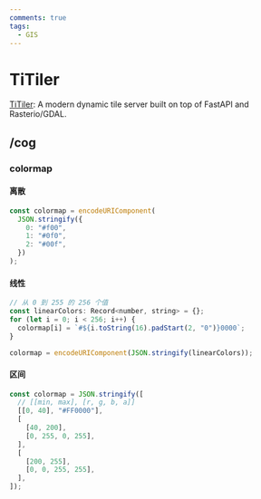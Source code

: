 ```yaml
---
comments: true
tags:
  - GIS
---
```


# TiTiler

[TiTiler](https://developmentseed.org/titiler/): A modern dynamic tile server built on top of FastAPI and Rasterio/GDAL.

## /cog

### colormap

#### 离散

```js
const colormap = encodeURIComponent(
  JSON.stringify({
    0: "#f00",
    1: "#0f0",
    2: "#00f",
  })
);
```

#### 线性

```js
// 从 0 到 255 的 256 个值
const linearColors: Record<number, string> = {};
for (let i = 0; i < 256; i++) {
  colormap[i] = `#${i.toString(16).padStart(2, "0")}0000`;
}

colormap = encodeURIComponent(JSON.stringify(linearColors));
```

#### 区间

```js
const colormap = JSON.stringify([
  // [[min, max], [r, g, b, a]]
  [[0, 40], "#FF0000"],
  [
    [40, 200],
    [0, 255, 0, 255],
  ],
  [
    [200, 255],
    [0, 0, 255, 255],
  ],
]);
```
